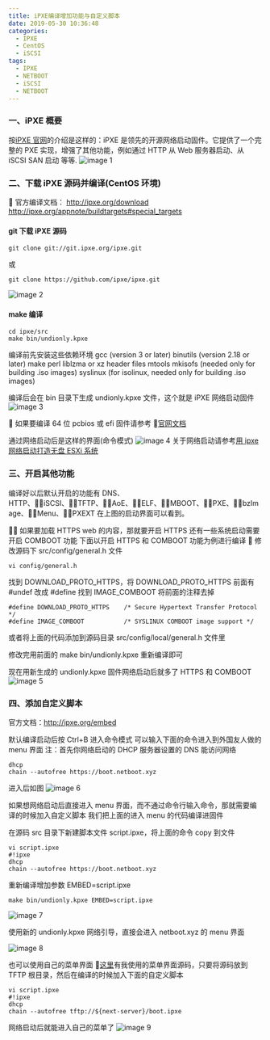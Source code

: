 ```yaml
---
title: iPXE编译增加功能与自定义脚本
date: 2019-05-30 10:36:48
categories:
  - IPXE
  - CentOS
  - iSCSI
tags:
  - IPXE
  - NETBOOT
  - iSCSI
  - NETBOOT
---
```


<!--more-->

### 一、iPXE 概要

按[iPXE 官网](http://ipxe.org/start)的介绍是这样的：iPXE 是领先的开源网络启动固件。它提供了一个完整的 PXE 实现，增强了其他功能，例如通过 HTTP 从 Web 服务器启动、从 iSCSI SAN 启动 等等.
![image 1](1.png)

### 二、下载 iPXE 源码并编译(CentOS 环境)

 官方编译文档：
http://ipxe.org/download
http://ipxe.org/appnote/buildtargets#special_targets

#### git 下载 iPXE 源码

```
git clone git://git.ipxe.org/ipxe.git
```

或

```
git clone https://github.com/ipxe/ipxe.git
```

![image 2](2.png)

#### make 编译

```
cd ipxe/src
make bin/undionly.kpxe
```

编译前先安装这些依赖环境
gcc (version 3 or later)
binutils (version 2.18 or later)
make
perl
liblzma or xz header files
mtools
mkisofs (needed only for building .iso images)
syslinux (for isolinux, needed only for building .iso images)

编译后会在 bin 目录下生成 undionly.kpxe 文件，这个就是 iPXE 网络启动固件
![image 3](3.png)

 如果要编译 64 位 pcbios 或 efi 固件请参考 [官网文档](http://ipxe.org/appnote/buildtargets#special_targets)

通过网络启动后是这样的界面(命令模式)
![image 4](4.png)
关于网络启动请参考[用 ipxe 网络启动打造无盘 ESXi 系统](https://blog.open4j.com/2019/05/29/net-boot-ipxe-esxi-centos-windows-etc-from-iscsi-lun/)

### 三、开启其他功能

编译好以后默认开启的功能有
DNS、HTTP、iSCSI、TFTP、AoE、ELF、MBOOT、PXE、bzImage、Menu、PXEXT
在上图的启动界面可以看到。

 如果要加载 HTTPS web 的内容，那就要开启 HTTPS
还有一些系统启动需要开启 COMBOOT 功能
下面以开启 HTTPS 和 COMBOOT 功能为例进行编译
 修改源码下 src/config/general.h 文件

```
vi config/general.h
```

找到 DOWNLOAD_PROTO_HTTPS，将 DOWNLOAD_PROTO_HTTPS 前面有#undef 改成 #define
找到 IMAGE_COMBOOT 将前面的注释去掉

```
#define DOWNLOAD_PROTO_HTTPS    /* Secure Hypertext Transfer Protocol */
#define IMAGE_COMBOOT           /* SYSLINUX COMBOOT image support */
```

或者将上面的代码添加到源码目录 src/config/local/general.h 文件里

修改完用前面的 make bin/undionly.kpxe 重新编译即可

现在用新生成的 undionly.kpxe 固件网络启动后就多了 HTTPS 和 COMBOOT
![image 5](5.png)

### 四、添加自定义脚本

官方文档：http://ipxe.org/embed

默认编译启动后按 Ctrl+B 进入命令模式
可以输入下面的命令进入到外国友人做的 menu 界面
注：首先你网络启动的 DHCP 服务器设置的 DNS 能访问网络

```
dhcp
chain --autofree https://boot.netboot.xyz
```

进入后如图
![image 6](6.png)

如果想网络启动后直接进入 menu 界面，而不通过命令行输入命令，那就需要编译的时候加入自定义脚本
我们把上面的进入 menu 的代码编译进固件

在源码 src 目录下新建脚本文件 script.ipxe，将上面的命令 copy 到文件

```
vi script.ipxe
#!ipxe
dhcp
chain --autofree https://boot.netboot.xyz
```

重新编译增加参数 EMBED=script.ipxe

```
make bin/undionly.kpxe EMBED=script.ipxe
```

![image 7](7.png)

使用新的 undionly.kpxe 网络引导，直接会进入 netboot.xyz 的 menu 界面

![image 8](8.png)

也可以使用自己的菜单界面
[这里](https://github.com/fronttang/netboot-tftp)有我使用的菜单界面源码，只要将源码放到 TFTP 根目录，然后在编译的时候加入下面的自定义脚本

```
vi script.ipxe
#!ipxe
dhcp
chain --autofree tftp://${next-server}/boot.ipxe
```

网络启动后就能进入自己的菜单了
![image 9](9.png)
